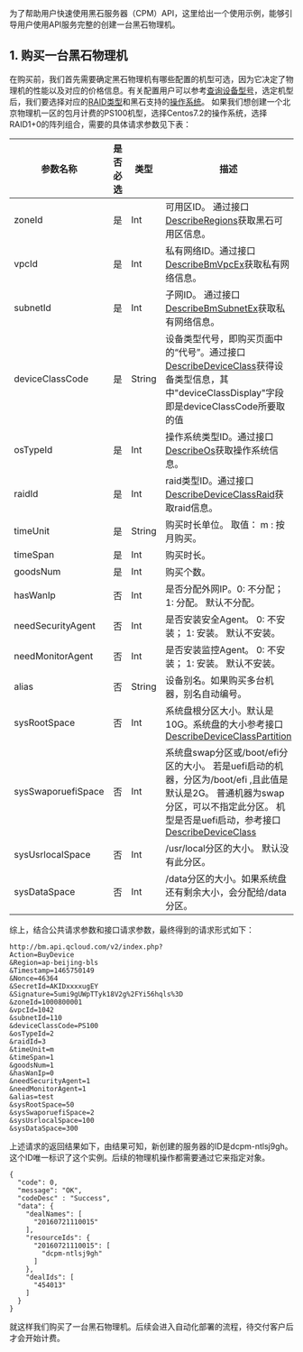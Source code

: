 为了帮助用户快速使用黑石服务器（CPM）API，这里给出一个使用示例，能够引导用户使用API服务完整的创建一台黑石物理机。

## 1. 购买一台黑石物理机

在购买前，我们首先需要确定黑石物理机有哪些配置的机型可选，因为它决定了物理机的性能以及对应的价格信息。有关配置用户可以参考[查询设备型号](/document/product/386/6636)，选定机型后，我们要选择对应的[RAID类型](/document/product/386/7370)和黑石支持的[操作系统](/document/product/386/6727)。
如果我们想创建一个北京物理机一区的包月计费的PS100机型，选择Centos7.2的操作系统，选择RAID1+0的阵列组合，需要的具体请求参数见下表：

| 参数名称 | 是否必选  | 类型 | 描述 |
|---------|---------|---------|---------|
| zoneId | 是 | Int | 可用区ID。 通过接口[DescribeRegions](/doc/api/456/6634)获取黑石可用区信息。|
| vpcId | 是 | Int | 私有网络ID。通过接口[DescribeBmVpcEx](/doc/api/456/6646)获取私有网络信息。|
| subnetId | 是 | Int | 子网ID。 通过接口[DescribeBmSubnetEx](/doc/api/456/6648)获取私有网络信息。|
| deviceClassCode | 是 | String | 设备类型代号，即购买页面中的“代号”。通过接口[DescribeDeviceClass](/doc/api/456/6636)获得设备类型信息，其中"deviceClassDisplay"字段即是deviceClassCode所要取的值|
| osTypeId | 是 | Int | 操作系统类型ID。通过接口[DescribeOs](/doc/api/456/6727)获取操作系统信息。|
| raidId | 是 | Int | raid类型ID。通过接口[DescribeDeviceClassRaid](/doc/api/456/6640)获取raid信息。|
| timeUnit | 是 | String | 购买时长单位。 取值： m : 按月购买。 |
| timeSpan | 是 | Int | 购买时长。 |
| goodsNum | 是 | Int | 购买个数。 |
| hasWanIp | 否 | Int | 是否分配外网IP。0: 不分配； 1: 分配。 默认不分配。|
| needSecurityAgent | 否 | Int | 是否安装安全Agent。 0: 不安装； 1: 安装。 默认不安装。 |
| needMonitorAgent | 否 | Int | 是否安装监控Agent。 0: 不安装； 1: 安装。 默认不安装。 |
| alias | 否 | String | 设备别名。如果购买多台机器，别名自动编号。 |
| sysRootSpace | 否 | Int | 系统盘根分区大小。默认是10G。系统盘的大小参考接口 [DescribeDeviceClassPartition](/document/product/386/7370) |
| sysSwaporuefiSpace | 否 | Int | 系统盘swap分区或/boot/efi分区的大小。  若是uefi启动的机器，分区为/boot/efi ,且此值是默认是2G。 普通机器为swap分区，可以不指定此分区。 机型是否是uefi启动，参考接口 [DescribeDeviceClass](/doc/api/456/6636) |
| sysUsrlocalSpace | 否 | Int | /usr/local分区的大小。 默认没有此分区。 |
| sysDataSpace | 否 | Int | /data分区的大小。如果系统盘还有剩余大小，会分配给/data分区。 |


综上，结合公共请求参数和接口请求参数，最终得到的请求形式如下：

```
http://bm.api.qcloud.com/v2/index.php?
Action=BuyDevice
&Region=ap-beijing-bls
&Timestamp=1465750149
&Nonce=46364
&SecretId=AKIDxxxxugEY
&Signature=5umi9gUWpTTyk18V2g%2FYi56hqls%3D
&zoneId=1000800001
&vpcId=1042
&subnetId=110
&deviceClassCode=PS100
&osTypeId=2
&raidId=3
&timeUnit=m
&timeSpan=1
&goodsNum=1
&hasWanIp=0
&needSecurityAgent=1
&needMonitorAgent=1
&alias=test
&sysRootSpace=50
&sysSwaporuefiSpace=2
&sysUsrlocalSpace=100
&sysDataSpace=300
```

上述请求的返回结果如下，由结果可知，新创建的服务器的ID是dcpm-ntlsj9gh。这个ID唯一标识了这个实例。后续的物理机操作都需要通过它来指定对象。

```
{
  "code": 0,
  "message": "OK",
  "codeDesc" : "Success",
  "data": {
    "dealNames": [
      "20160721110015"
    ],
    "resourceIds": {
      "20160721110015": [
        "dcpm-ntlsj9gh"
      ]
    },
    "dealIds": [
      "454013"
    ]
  }
}
```

就这样我们购买了一台黑石物理机。后续会进入自动化部署的流程，待交付客户后才会开始计费。





